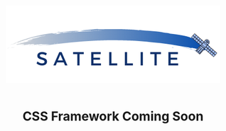 <header>
    <p align="center">
        <img src="./src/assets/satellite_header.png">
    </p>
</header>
<h1 align="center">CSS Framework Coming Soon</h1>
